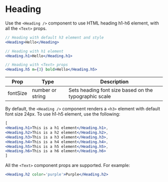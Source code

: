 
# Heading

Use the `<Heading />` component to use HTML heading h1-h6 element, with all the `<Text>` props.

```.jsx
// Heading with default h3 element and style
<Heading>Hello</Heading>
```

```.jsx
// Heading with h1 element
<Heading.h1>Hello</Heading.h1>
```

```.jsx
// Heading with <Text> props
<Heading.h5 m={3} bold>Hello</Heading.h5>
```

Prop | Type | Description
---|---|---
fontSize | number or string | Sets heading font size based on the typographic scale

By default, the `<Heading />` component renders a `<h3>` element with default font size 24px.
To use h1-h5 element, use the following:

```.jsx
[
<Heading.h1>This is a h1 element</Heading.h1>,
<Heading.h2>This is a h2 element</Heading.h2>,
<Heading.h3>This is a h3 element</Heading.h3>,
<Heading.h4>This is a h4 element</Heading.h4>,
<Heading.h5>This is a h5 element</Heading.h5>,
<Heading.h6>This is a h6 element</Heading.h6>
]
```

All the `<Text>` component props are supported. For example:

```.jsx
<Heading.h2 color='purple'>Purple</Heading.h2>
```

